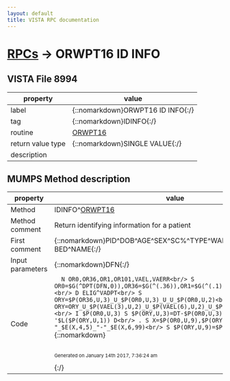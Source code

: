 ```yaml
---
layout: default
title: VISTA RPC documentation
---
```




# [RPCs](TableOfContent.md) &#8594; ORWPT16 ID INFO 


 ## VISTA File 8994 


 property | value 
--- | --- 
 label | {::nomarkdown}ORWPT16 ID INFO{:/}
 tag | {::nomarkdown}IDINFO{:/}
 routine | [ORWPT16](http://code.osehra.org/dox/Routine_ORWPT16_source.html)
 return value type | {::nomarkdown}SINGLE VALUE{:/}
 description | 


## MUMPS Method description

 property | value 
 --- | --- 
 Method | IDINFO^[ORWPT16](http://code.osehra.org/dox/Routine_ORWPT16_source.html)
 Method comment | Return identifying information for a patient
 First comment | {::nomarkdown}PID^DOB^AGE^SEX^SC%^TYPE^WARD^RM-BED^NAME{:/}
 Input parameters | {::nomarkdown}DFN{:/}
 Code | ```  N OR0,OR36,OR1,OR101,VAEL,VAERR<br/> S OR0=$G(^DPT(DFN,0)),OR36=$G(^(.36)),OR1=$G(^(.1)),OR101=$G(^(.101))<br/> D ELIG^VADPT<br/> S ORY=$P(OR36,U,3)_U_$P(OR0,U,3)_U_U_$P(OR0,U,2)<br/> S ORY=ORY_U_$P(VAEL(3),U,2)_U_$P(VAEL(6),U,2)_U_$P(OR1,U)_U_$P(OR101,U)<br/> I $P(OR0,U,3) S $P(ORY,U,3)=DT-$P(OR0,U,3)\10000<br/> I '$L($P(ORY,U,1)) D<br/> . S X=$P(OR0,U,9),$P(ORY,U,1)=$E(X,1,3)_"-"_$E(X,4,5)_"-"_$E(X,6,99)<br/> S $P(ORY,U,9)=$P(OR0,U,1)```{::nomarkdown} <br/><br/><p style="font-size: 11px">Generated on January 14th 2017, 7:36:24 am</p>{:/}